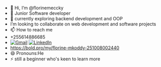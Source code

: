 - 👋 Hi, I’m @florinemeccky
- 👀 Junior Software developer
- 🌱 currently exploring backend development and OOP
-  I’m looking to collaborate on web development and software projects
- 📫 How to reach me 
-  +255614886685
-  [![Gmail](https://img.shields.io/badge/Email-red?logo=gmail)](mailto:florinmeccky@gmail.com)   [![LinkedIn](https://img.shields.io/badge/LinkedIn-blue?logo=linkedin)]((https://www.linkedin.com/in/florine-koddy-256714262))
-  https://bold.pro/my/florine-mkoddy-251008002440
- 😄 Pronouns:He
- ⚡ still  a beginner who's keen to learn more


<!---www.linkedin.com/in/florinekoddy


florinemeccky/florinemeccky is a ✨ special ✨ repository because its `README.md` (this file) appears on your GitHub profile.
You can click the Preview link to take a look at your changes.
--->
